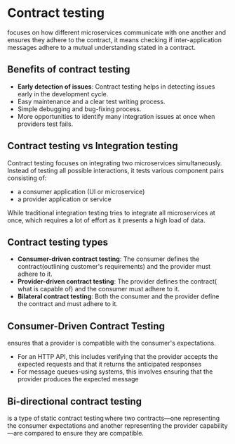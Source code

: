 # Contract testing 
focuses on how different microservices communicate with one another and ensures they adhere to the contract, it means checking if inter-application messages adhere to a mutual understanding stated in a contract.

## Benefits of contract testing
- **Early detection of issues**: Contract testing helps in detecting issues early in the development cycle.
- Easy maintenance and a clear test writing process.
- Simple debugging and bug-fixing process.
- More opportunities to identify many integration issues at once when providers test fails.


## Contract testing vs Integration testing
Contract testing focuses on integrating two microservices simultaneously. Instead of testing all possible interactions, it tests various component pairs consisting of:

* a consumer application (UI or microservice)
* a provider application or service

While traditional integration testing tries to integrate all microservices at once, which requires a lot of effort as it presents a high load of data.


## Contract testing types
- **Consumer-driven contract testing**: The consumer defines the contract(outlining customer's requirements) and the provider must adhere to it.
- **Provider-driven contract testing**: The provider defines the contract( what is capable of) and the consumer must adhere to it.
- **Bilateral contract testing**: Both the consumer and the provider define the contract and must adhere to it.

## Consumer-Driven Contract Testing
ensures that a provider is compatible with the consumer's expectations.

* For an HTTP API, this includes verifying that the provider accepts the expected requests and that it returns the anticipated responses
* For message queues-using systems, this involves ensuring that the provider produces the expected message

## Bi-directional contract testing
is a type of static contract testing where two contracts—one representing the consumer expectations and another representing the provider capability—are compared to ensure they are compatible. 
